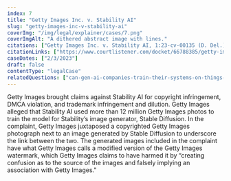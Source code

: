 ```yaml
---
index: 7
title: "Getty Images Inc. v. Stability AI"
slug: "getty-images-inc-v-stability-ai"
coverImg: "/img/legal/explainer/cases/7.png"
coverImgAlt: "A dithered abstract image with lines."
citations: ["Getty Images Inc. v. Stability AI, 1:23-cv-00135 (D. Del.)"]
citationLinks: ["https://www.courtlistener.com/docket/66788385/getty-images-us-inc-v-stability-ai-inc/"]
caseDates: ["2/3/2023"]
draft: false 
contentType: "legalCase"
relatedQuestions: ["can-gen-ai-companies-train-their-systems-on-things-i-made"]
---
```

Getty Images brought claims against Stability AI for copyright infringement, DMCA violation, and trademark infringement and dilution. Getty Images alleged that Stability AI used more than 12 million Getty Images photos to train the model for Stability’s image generator, Stable Diffusion. In the complaint, Getty Images juxtaposed a copyrighted Getty Images photograph next to an image generated by Stable Diffusion to underscore the link between the two. The generated images included in the complaint have what Getty Images calls a modified version of the Getty Images watermark, which Getty Images claims to have harmed it by “creating confusion as to the source of the images and falsely implying an association with Getty Images."
